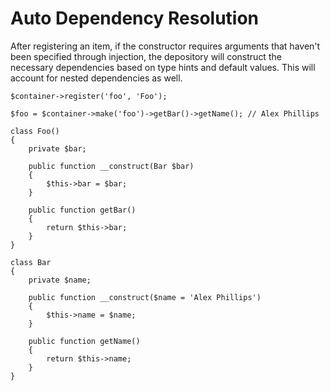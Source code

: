 # Auto Dependency Resolution #

After registering an item, if the constructor requires arguments that haven't been specified through injection, the
depository will construct the necessary dependencies based on type hints and default values. This will account for
nested dependencies as well.

```hack
$container->register('foo', 'Foo');

$foo = $container->make('foo')->getBar()->getName(); // Alex Phillips

class Foo()
{
    private $bar;

    public function __construct(Bar $bar)
    {
        $this->bar = $bar;
    }
    
    public function getBar()
    {
        return $this->bar;
    }
}

class Bar
{
    private $name;

    public function __construct($name = 'Alex Phillips')
    {
        $this->name = $name;
    }
    
    public function getName()
    {
        return $this->name;
    }
}
```